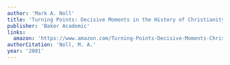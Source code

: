```yaml
---
author: 'Mark A. Noll'
title: 'Turning Points: Decisive Moments in the History of Christianity'
publisher: 'Baker Academic'
links:
  amazon: 'https://www.amazon.com/Turning-Points-Decisive-Moments-Christianity/dp/080106211X'
authorCitation: 'Noll, M. A.'
year: '2001'
---
```

